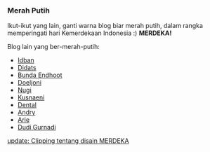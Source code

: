 ### Merah Putih

Ikut-ikut yang lain, ganti warna blog biar merah putih, dalam rangka memperingati hari Kemerdekaan Indonesia :)
**MERDEKA!**

Blog lain yang ber-merah-putih:

- [Idban](http://secandri.com/blog/2005/08/05/merah-putih-ichigo/)
- [Didats](http://didats.net/permalink.php?idxMjIx)
- [Bunda Endhoot](http://endhoot.blogspot.com/2005/08/blog-merah-putih.html)
- [Doeljoni](http://doeljoni.sysadmin.or.id/blogger/index.php/2005/08/03/merdeka-baton/)
- [Nugi](http://nugraha.net/posts/2005/08/04/darah-itu-merah-jenderal/)
- [Kusnaeni](http://kusaeni.com/2005/08/05/merdeka/)
- [Dental](http://www.15june.com/2005/08/06/merah-putih/)
- [Andry](http://blogs.andryshuzain.com/archives/2005/08/06/3108-blogday-2005-and-red-white-conspiracy/)
- [Arie](http://www.malam.or.id/blog/1688.06.html)
- [Dudi Gurnadi](http://dgk.or.id/archives/2005/08/17/dirgahayu-indonesiaku/)

<ins datetime="2005-08-07T17:16:05+00:00">update: [Clipping tentang disain MERDEKA](http://flickr.com/photos/lunge)</ins>

<!-- {"time": "2005-08-06 14:50:25", "title": "Merah Putih"} -->
